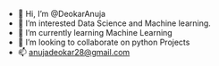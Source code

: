 - 👋 Hi, I’m @DeokarAnuja
- 👀 I’m interested Data Science and Machine learning.
- 🌱 I’m currently learning Machine Learning
- 💞️ I’m looking to collaborate on python Projects
- 📫 anujadeokar28@gmail.com

<!---
DeokarAnuja/DeokarAnuja is a ✨ special ✨ repository because its `README.md` (this file) appears on your GitHub profile.
You can click the Preview link to take a look at your changes.
--->
